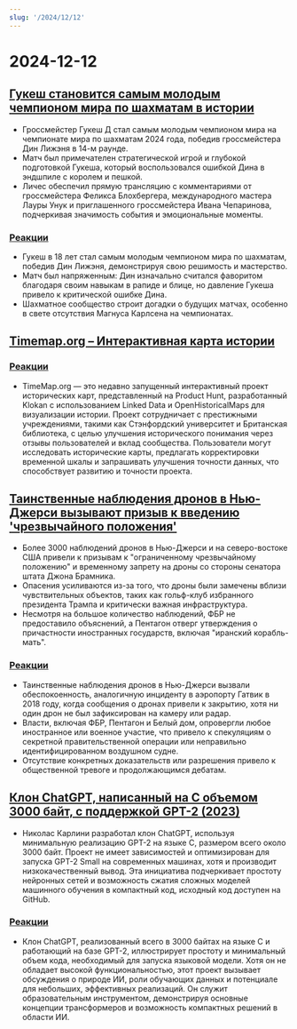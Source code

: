 ```yaml
---
slug: '/2024/12/12'
---
```


# 2024-12-12

## [Гукеш становится самым молодым чемпионом мира по шахматам в истории](https://lichess.org/@/Lichess/blog/wcc-2024-round-14-gukesh-becomes-the-youngest-world-champion-in-history/cDggdNZw)

- Гроссмейстер Гукеш Д стал самым молодым чемпионом мира на чемпионате мира по шахматам 2024 года, победив гроссмейстера Дин Лижэня в 14-м раунде.
- Матч был примечателен стратегической игрой и глубокой подготовкой Гукеша, который воспользовался ошибкой Дина в эндшпиле с королем и пешкой.
- Личес обеспечил прямую трансляцию с комментариями от гроссмейстера Феликса Блохбергера, международного мастера Лауры Унук и приглашенного гроссмейстера Ивана Чепаринова, подчеркивая значимость события и эмоциональные моменты.

### [Реакции](https://news.ycombinator.com/item?id=42398952)

- Гукеш в 18 лет стал самым молодым чемпионом мира по шахматам, победив Дин Лижэня, демонстрируя свою решимость и мастерство.
- Матч был напряженным: Дин изначально считался фаворитом благодаря своим навыкам в рапиде и блице, но давление Гукеша привело к критической ошибке Дина.
- Шахматное сообщество строит догадки о будущих матчах, особенно в свете отсутствия Магнуса Карлсена на чемпионатах.

## [Timemap.org – Интерактивная карта истории](https://www.oldmapsonline.org/en/history/regions)

### [Реакции](https://news.ycombinator.com/item?id=42397550)

- TimeMap.org — это недавно запущенный интерактивный проект исторических карт, представленный на Product Hunt, разработанный Klokan с использованием Linked Data и OpenHistoricalMaps для визуализации истории. Проект сотрудничает с престижными учреждениями, такими как Стэнфордский университет и Британская библиотека, с целью улучшения исторического понимания через отзывы пользователей и вклад сообщества. Пользователи могут исследовать исторические карты, предлагать корректировки временной шкалы и запрашивать улучшения точности данных, что способствует развитию и точности проекта.

## [Таинственные наблюдения дронов в Нью-Джерси вызывают призыв к введению 'чрезвычайного положения'](https://www.theguardian.com/us-news/2024/dec/11/new-jersey-drone-sightings-state-of-emergency)

- Более 3000 наблюдений дронов в Нью-Джерси и на северо-востоке США привели к призывам к "ограниченному чрезвычайному положению" и временному запрету на дроны со стороны сенатора штата Джона Брамника.
- Опасения усиливаются из-за того, что дроны были замечены вблизи чувствительных объектов, таких как гольф-клуб избранного президента Трампа и критически важная инфраструктура.
- Несмотря на большое количество наблюдений, ФБР не предоставило объяснений, а Пентагон отверг утверждения о причастности иностранных государств, включая "иранский корабль-мать".

### [Реакции](https://news.ycombinator.com/item?id=42391443)

- Таинственные наблюдения дронов в Нью-Джерси вызвали обеспокоенность, аналогичную инциденту в аэропорту Гатвик в 2018 году, когда сообщения о дронах привели к закрытию, хотя ни один дрон не был зафиксирован на камеру или радар.
- Власти, включая ФБР, Пентагон и Белый дом, опровергли любое иностранное или военное участие, что привело к спекуляциям о секретной правительственной операции или неправильно идентифицированном воздушном судне.
- Отсутствие конкретных доказательств или разрешения привело к общественной тревоге и продолжающимся дебатам.

## [Клон ChatGPT, написанный на C объемом 3000 байт, с поддержкой GPT-2 (2023)](https://nicholas.carlini.com/writing/2023/chat-gpt-2-in-c.html)

- Николас Карлини разработал клон ChatGPT, используя минимальную реализацию GPT-2 на языке C, размером всего около 3000 байт. Проект не имеет зависимостей и оптимизирован для запуска GPT-2 Small на современных машинах, хотя и производит низкокачественный вывод. Эта инициатива подчеркивает простоту нейронных сетей и возможность сжатия сложных моделей машинного обучения в компактный код, исходный код доступен на GitHub.

### [Реакции](https://news.ycombinator.com/item?id=42396372)

- Клон ChatGPT, реализованный всего в 3000 байтах на языке C и работающий на базе GPT-2, иллюстрирует простоту и минимальный объем кода, необходимый для запуска языковой модели. Хотя он не обладает высокой функциональностью, этот проект вызывает обсуждения о природе ИИ, роли обучающих данных и потенциале для небольших, эффективных реализаций. Он служит образовательным инструментом, демонстрируя основные концепции трансформеров и возможность компактных решений в области ИИ.

<head>
  <meta property="og:title" content="Гукеш становится самым молодым чемпионом мира по шахматам в истории" />
  <meta property="og:type" content="website" />
  <meta property="og:image" content="https://og.cho.sh/api/og/?title=%D0%93%D1%83%D0%BA%D0%B5%D1%88%20%D1%81%D1%82%D0%B0%D0%BD%D0%BE%D0%B2%D0%B8%D1%82%D1%81%D1%8F%20%D1%81%D0%B0%D0%BC%D1%8B%D0%BC%20%D0%BC%D0%BE%D0%BB%D0%BE%D0%B4%D1%8B%D0%BC%20%D1%87%D0%B5%D0%BC%D0%BF%D0%B8%D0%BE%D0%BD%D0%BE%D0%BC%20%D0%BC%D0%B8%D1%80%D0%B0%20%D0%BF%D0%BE%20%D1%88%D0%B0%D1%85%D0%BC%D0%B0%D1%82%D0%B0%D0%BC%20%D0%B2%20%D0%B8%D1%81%D1%82%D0%BE%D1%80%D0%B8%D0%B8&subheading=%D1%87%D0%B5%D1%82%D0%B2%D0%B5%D1%80%D0%B3%2C%2012%20%D0%B4%D0%B5%D0%BA%D0%B0%D0%B1%D1%80%D1%8F%202024%20%D0%B3.%3A%20%D0%A1%D0%B2%D0%BE%D0%B4%D0%BA%D0%B0%20%D0%BD%D0%BE%D0%B2%D0%BE%D1%81%D1%82%D0%B5%D0%B9%20Hacker%20News" />
</head>

